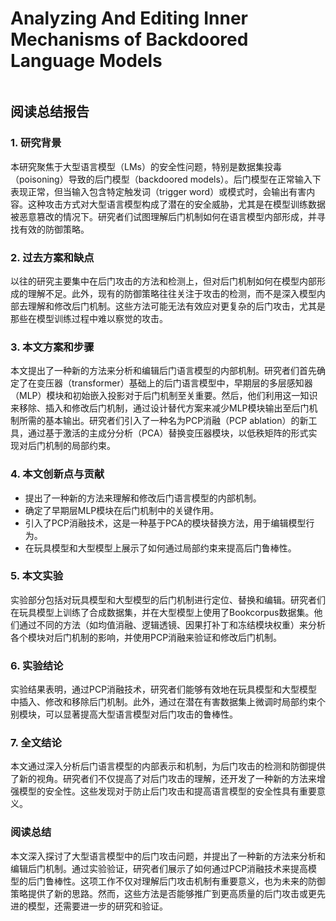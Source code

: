 # Analyzing And Editing Inner Mechanisms of Backdoored Language Models

<figure><img src="../../.gitbook/assets/image (30).png" alt=""><figcaption></figcaption></figure>

## 阅读总结报告

### 1. 研究背景

本研究聚焦于大型语言模型（LMs）的安全性问题，特别是数据集投毒（poisoning）导致的后门模型（backdoored models）。后门模型在正常输入下表现正常，但当输入包含特定触发词（trigger word）或模式时，会输出有害内容。这种攻击方式对大型语言模型构成了潜在的安全威胁，尤其是在模型训练数据被恶意篡改的情况下。研究者们试图理解后门机制如何在语言模型内部形成，并寻找有效的防御策略。

### 2. 过去方案和缺点

以往的研究主要集中在后门攻击的方法和检测上，但对后门机制如何在模型内部形成的理解不足。此外，现有的防御策略往往关注于攻击的检测，而不是深入模型内部去理解和修改后门机制。这些方法可能无法有效应对更复杂的后门攻击，尤其是那些在模型训练过程中难以察觉的攻击。

### 3. 本文方案和步骤

本文提出了一种新的方法来分析和编辑后门语言模型的内部机制。研究者们首先确定了在变压器（transformer）基础上的后门语言模型中，早期层的多层感知器（MLP）模块和初始嵌入投影对于后门机制至关重要。然后，他们利用这一知识来移除、插入和修改后门机制，通过设计替代方案来减少MLP模块输出至后门机制所需的基本输出。研究者们引入了一种名为PCP消融（PCP ablation）的新工具，通过基于激活的主成分分析（PCA）替换变压器模块，以低秩矩阵的形式实现对后门机制的局部约束。

### 4. 本文创新点与贡献

* 提出了一种新的方法来理解和修改后门语言模型的内部机制。
* 确定了早期层MLP模块在后门机制中的关键作用。
* 引入了PCP消融技术，这是一种基于PCA的模块替换方法，用于编辑模型行为。
* 在玩具模型和大型模型上展示了如何通过局部约束来提高后门鲁棒性。

### 5. 本文实验

实验部分包括对玩具模型和大型模型的后门机制进行定位、替换和编辑。研究者们在玩具模型上训练了合成数据集，并在大型模型上使用了Bookcorpus数据集。他们通过不同的方法（如均值消融、逻辑透镜、因果打补丁和冻结模块权重）来分析各个模块对后门机制的影响，并使用PCP消融来验证和修改后门机制。

### 6. 实验结论

实验结果表明，通过PCP消融技术，研究者们能够有效地在玩具模型和大型模型中插入、修改和移除后门机制。此外，通过在潜在有害数据集上微调时局部约束个别模块，可以显著提高大型语言模型对后门攻击的鲁棒性。

### 7. 全文结论

本文通过深入分析后门语言模型的内部表示和机制，为后门攻击的检测和防御提供了新的视角。研究者们不仅提高了对后门攻击的理解，还开发了一种新的方法来增强模型的安全性。这些发现对于防止后门攻击和提高语言模型的安全性具有重要意义。

### 阅读总结

本文深入探讨了大型语言模型中的后门攻击问题，并提出了一种新的方法来分析和编辑后门机制。通过实验验证，研究者们展示了如何通过PCP消融技术来提高模型的后门鲁棒性。这项工作不仅对理解后门攻击机制有重要意义，也为未来的防御策略提供了新的思路。然而，这些方法是否能够推广到更高质量的后门攻击或更先进的模型，还需要进一步的研究和验证。

